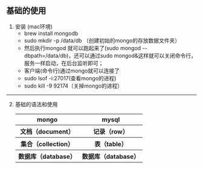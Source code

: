 ## 基础的使用

1. 安装 (mac环境)
    - brew install mongodb
    - sudo mkdir -p /data/db （创建初始的mongo的存放数据文件夹）
    - 然后执行mongod 就可以跑起来了(sudo mongod --dbpath=/data/db)，还可以通过sudo mongod&这样就可以关闭命令行，服务一样启动，在后台监听即可；
    - 客户端(命令行)通过mongo就可以连接了
    - sudo lsof -i:27017(查看mongo的进程)
    - sudo kill -9 92174（关掉mongo的进程）

---

2. 基础的语法和使用
    <table>
        <tr>
            <th>mongo</th>
            <th>mysql</th>
        </tr>
         <tr>
            <th>文档（document）</th>
            <th>记录（row）</th>
        </tr>
         <tr>
            <th>集合（collection）</th>
            <th>表（table）</th>
        </tr>
         <tr>
            <th>数据库（database）</th>
            <th>数据库（database）</th>
        </tr>
    </table>
 
